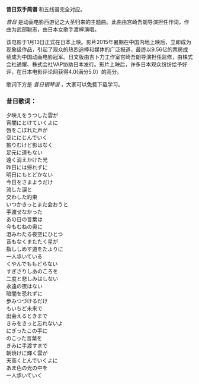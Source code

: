 

**昔日双手简谱** 和五线谱完全对应。

_昔日_ 是动画电影西游记之大圣归来的主题曲。此曲由宫崎吾朗导演担任作词，作曲为武部聪志，由日本女歌手渡梓演唱。

该电影于1月13日正式在日本上映。影片2015年暑期在中国内地上映后，立即成为现象级作品，引起了观众的热烈追捧和媒体的广泛报道，最终以9.56亿的票房成绩成为中国动画电影冠军。日文版由吉卜力工作室宫崎吾朗导演担任监修，由株式会社通耀、株式会社VAP协助日本发行。影片上映后，许多日本观众纷纷给予好评，在日本电影评论网获得4.0(满分5.0）的高分。

歌词下方是 _昔日钢琴谱_ ，大家可以免费下载学习。

### 昔日歌词：

夕映えをうつした雲が  
宵闇にとけていくよに  
唇をこぼれた声が  
空ににじんでいく  
振りむけど影はなく  
足元に道もない  
遠く消えかけた光  
昨日には帰れずに  
明日にもとどかない  
今日をさまようだけ  
流した涙と  
交わした約束  
いつかきっとまた会おうと  
手渡せなかった  
あの日の言葉は  
今もむねの奥に  
澄みわたる夜空にひとつ  
音もなくまたたく星が  
指ししめす道をたよりに  
一人歩いている  
くやんでももどらない  
すぎさりしあのころを  
二度と悲しみはしない  
永遠の夜はない  
暗闇を恐れずに  
歩みつづけるだけ  
もいちど未来で  
出会えるときまで  
きみをきっと忘れないよ  
にぎったこの手に  
のこった言葉を  
きみに手渡すまで  
朝焼けに輝く雲が  
天高くとんでいくよに  
あま色の光の中を  
一人歩いていく

